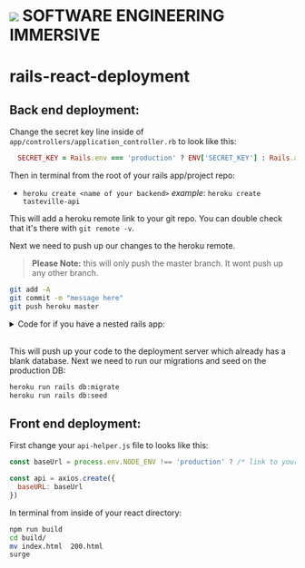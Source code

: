 # ![](https://ga-dash.s3.amazonaws.com/production/assets/logo-9f88ae6c9c3871690e33280fcf557f33.png) SOFTWARE ENGINEERING IMMERSIVE

# rails-react-deployment

## Back end deployment:

Change the secret key line inside of `app/controllers/application_controller.rb` to look like this:

```ruby
  SECRET_KEY = Rails.env === 'production' ? ENV['SECRET_KEY'] : Rails.application.secrets.secret_key_base.to_s
```

Then in terminal from the root of your rails app/project repo:



- `heroku create <name of your backend>`
*example*:
`heroku create tasteville-api`

This will add a heroku remote link to your git repo. You can double check that it's there with `git remote -v`.

Next we need to push up our changes to the heroku remote.
> **Please Note:** this will only push the master branch. It wont push up any other branch.

```bash
git add -A
git commit -m "message here"
git push heroku master
```

<details>
<summary>Code for if you have a nested rails app:</summary>

Instead of `git push heroku master` run this line:

```bash
git subtree push --prefix=my/folder heroku master
```
*example*:
```bash
git subtree push --prefix=./school-app heroku master
```

</details>
<br />

This will push up your code to the deployment server which already has a blank database. Next we need to run our migrations and seed on the production DB:

```bash
heroku run rails db:migrate
heroku run rails db:seed
```

## Front end deployment:

First change your `api-helper.js` file to looks like this:

```js
const baseUrl = process.env.NODE_ENV !== 'production' ? /* link to your heroku app. Example:*/'https://school-app-test.herokuapp.com/' : 'http://localhost:3000' 

const api = axios.create({
  baseURL: baseUrl
})
```


In terminal from inside of your react directory:

```bash
npm run build
cd build/
mv index.html  200.html
surge
```